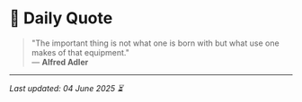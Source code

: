 # 📜 Daily Quote

> "The important thing is not what one is born with but what use one makes of that equipment."  
> — **Alfred Adler**

---

_Last updated: 04 June 2025 ⏳_
